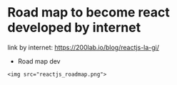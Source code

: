 # Road map to become react developed by internet

link by internet: https://200lab.io/blog/reactjs-la-gi/

* Road map dev

```shell
<img src="reactjs_roadmap.png">
```


